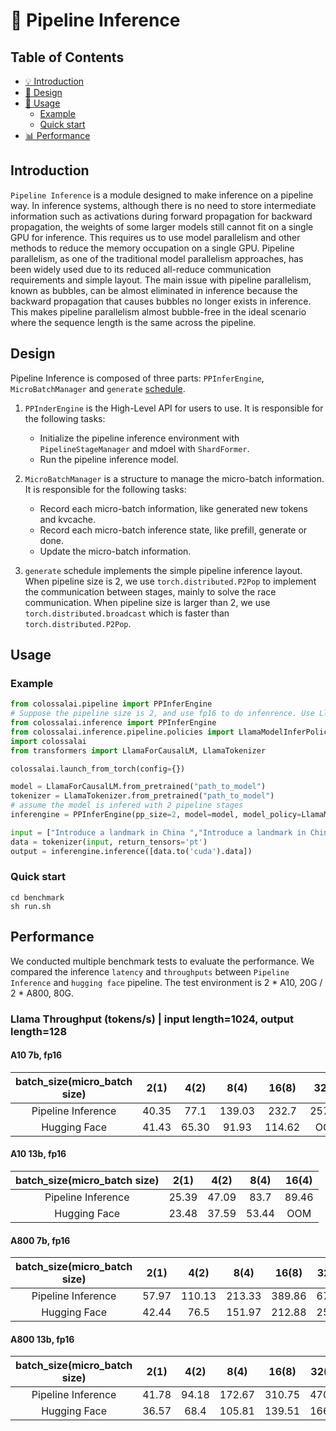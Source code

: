 # 🐳 Pipeline Inference

## Table of Contents
- [💡 Introduction](#introduction)
- [🔗 Design](#design)
- [🔨 Usage](#usage)
    - [Example](#example)
    - [Quick start](#quick-start)
- [📊 Performance](#performance)

## Introduction

`Pipeline Inference` is a module designed to make inference on a pipeline way. In inference systems, although there is no need to store intermediate information such as activations during forward propagation for backward propagation, the weights of some larger models still cannot fit on a single GPU for inference. This requires us to use model parallelism and other methods to reduce the memory occupation on a single GPU. Pipeline parallelism, as one of the traditional model parallelism approaches, has been widely used due to its reduced all-reduce communication requirements and simple layout. The main issue with pipeline parallelism, known as bubbles, can be almost eliminated in inference because the backward propagation that causes bubbles no longer exists in inference. This makes pipeline parallelism almost bubble-free in the ideal scenario where the sequence length is the same across the pipeline.

## Design

Pipeline Inference is composed of three parts: `PPInferEngine`, `MicroBatchManager` and `generate` [schedule](https://github.com/hpcaitech/ColossalAI/blob/feature/pipeline-infer/colossalai/pipeline/schedule/generate.py).

1. `PPInderEngine` is the High-Level API for users to use. It is responsible for the following tasks:
    - Initialize the pipeline inference environment with `PipelineStageManager` and mdoel with `ShardFormer`.
    - Run the pipeline inference model.

2. `MicroBatchManager` is a structure to manage the micro-batch information. It is responsible for the following tasks:
    - Record each micro-batch information, like generated new tokens and kvcache.
    - Record each micro-batch inference state, like prefill, generate or done.
    - Update the micro-batch information.

3. `generate` schedule implements the simple pipeline inference layout. When pipeline size is 2, we use `torch.distributed.P2Pop` to implement the communication between stages, mainly to solve the race communication. When pipeline size is larger than 2, we use `torch.distributed.broadcast` which is faster than `torch.distributed.P2Pop`.

## Usage

### Example
```python
from colossalai.pipeline import PPInferEngine
# Suppose the pipeline size is 2, and use fp16 to do infenrence. Use Llama as an example.
from colossalai.inference import PPInferEngine
from colossalai.inference.pipeline.policies import LlamaModelInferPolicy
import colossalai
from transformers import LlamaForCausalLM, LlamaTokenizer

colossalai.launch_from_torch(config={})

model = LlamaForCausalLM.from_pretrained("path_to_model")
tokenizer = LlamaTokenizer.from_pretrained("path_to_model")
# assume the model is infered with 2 pipeline stages
inferengine = PPInferEngine(pp_size=2, model=model, model_policy=LlamaModelInferPolicy(), new_length=8)

input = ["Introduce a landmark in China ","Introduce a landmark in China "]
data = tokenizer(input, return_tensors='pt')
output = inferengine.inference([data.to('cuda').data])


```

### Quick start
```shell
cd benchmark
sh run.sh
```

## Performance

We conducted multiple benchmark tests to evaluate the performance. We compared the inference `latency` and `throughputs` between `Pipeline Inference` and `hugging face` pipeline. The test environment is 2 * A10, 20G / 2 * A800, 80G.

### Llama Throughput (tokens/s) | input length=1024, output length=128

#### A10 7b, fp16
| batch_size(micro_batch size)| 2(1) | 4(2) | 8(4) | 16(8) | 32(8) | 32(16)|
| :---: | :---: | :---: | :---: | :---: | :---: | :---:|
| Pipeline Inference | 40.35 | 77.1 | 139.03 | 232.7 | 257.81 | OOM |
| Hugging Face |  41.43 | 65.30 | 91.93 | 114.62 | OOM| OOM |

#### A10 13b, fp16
| batch_size(micro_batch size)| 2(1) | 4(2) | 8(4) | 16(4) |
| :---: | :---: | :---: | :---: | :---: |
| Pipeline Inference | 25.39 | 47.09 | 83.7 | 89.46 |
| Hugging Face | 23.48 | 37.59 | 53.44 | OOM |


#### A800 7b, fp16
| batch_size(micro_batch size) | 2(1) | 4(2) | 8(4) | 16(8) | 32(16) |
| :---: | :---: | :---: | :---: | :---: | :---: |
| Pipeline Inference| 57.97 | 110.13 | 213.33 | 389.86 | 670.12  |
| Hugging Face  | 42.44 | 76.5 | 151.97 | 212.88 | 256.13 |


#### A800 13b, fp16
| batch_size(micro_batch size) | 2(1) | 4(2) | 8(4) | 16(8) | 32(16) |
| :---: | :---: | :---: | :---: | :---: | :---: |
| Pipeline Inference | 41.78 | 94.18 | 172.67| 310.75| 470.15 |
| Hugging Face   | 36.57 | 68.4 | 105.81 | 139.51 | 166.34 |
